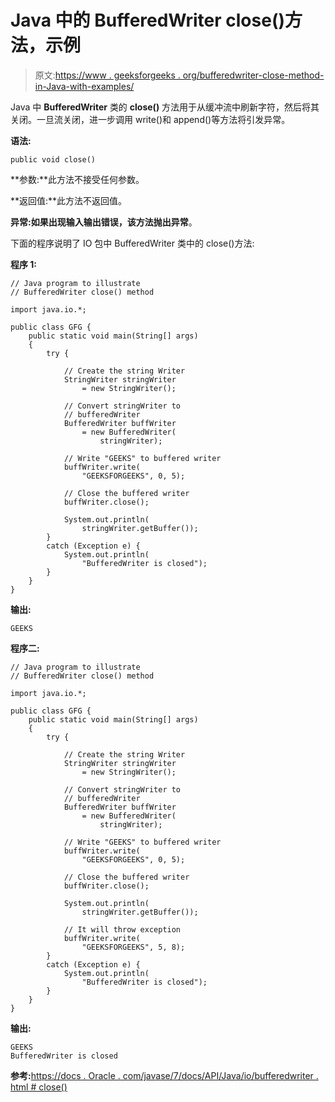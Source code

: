 # Java 中的 BufferedWriter close()方法，示例

> 原文:[https://www . geeksforgeeks . org/bufferedwriter-close-method-in-Java-with-examples/](https://www.geeksforgeeks.org/bufferedwriter-close-method-in-java-with-examples/)

Java 中 **BufferedWriter** 类的 **close()** 方法用于从缓冲流中刷新字符，然后将其关闭。一旦流关闭，进一步调用 write()和 append()等方法将引发异常。

**语法:**

```
public void close()

```

**参数:**此方法不接受任何参数。

**返回值:**此方法不返回值。

**异常:**如果出现输入输出错误，该方法抛出**异常**。

下面的程序说明了 IO 包中 BufferedWriter 类中的 close()方法:

**程序 1:**

```
// Java program to illustrate
// BufferedWriter close() method

import java.io.*;

public class GFG {
    public static void main(String[] args)
    {
        try {

            // Create the string Writer
            StringWriter stringWriter
                = new StringWriter();

            // Convert stringWriter to
            // bufferedWriter
            BufferedWriter buffWriter
                = new BufferedWriter(
                    stringWriter);

            // Write "GEEKS" to buffered writer
            buffWriter.write(
                "GEEKSFORGEEKS", 0, 5);

            // Close the buffered writer
            buffWriter.close();

            System.out.println(
                stringWriter.getBuffer());
        }
        catch (Exception e) {
            System.out.println(
                "BufferedWriter is closed");
        }
    }
}
```

**输出:**

```
GEEKS

```

**程序二:**

```
// Java program to illustrate
// BufferedWriter close() method

import java.io.*;

public class GFG {
    public static void main(String[] args)
    {
        try {

            // Create the string Writer
            StringWriter stringWriter
                = new StringWriter();

            // Convert stringWriter to
            // bufferedWriter
            BufferedWriter buffWriter
                = new BufferedWriter(
                    stringWriter);

            // Write "GEEKS" to buffered writer
            buffWriter.write(
                "GEEKSFORGEEKS", 0, 5);

            // Close the buffered writer
            buffWriter.close();

            System.out.println(
                stringWriter.getBuffer());

            // It will throw exception
            buffWriter.write(
                "GEEKSFORGEEKS", 5, 8);
        }
        catch (Exception e) {
            System.out.println(
                "BufferedWriter is closed");
        }
    }
}
```

**输出:**

```
GEEKS
BufferedWriter is closed

```

**参考:**[https://docs . Oracle . com/javase/7/docs/API/Java/io/bufferedwriter . html # close()](https://docs.oracle.com/javase/7/docs/api/java/io/BufferedWriter.html#close())